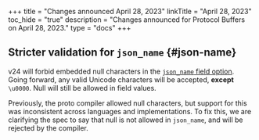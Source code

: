+++
title = "Changes announced April 28, 2023"
linkTitle = "April 28, 2023"
toc_hide = "true"
description = "Changes announced for Protocol Buffers on April 28, 2023."
type = "docs"
+++

## Stricter validation for `json_name` {#json-name}

v24 will forbid embedded null characters in the
[`json_name` field option](./programming-guides/proto3/#json).
Going forward, any valid Unicode characters will be accepted, **except**
`\u0000`. Null will still be allowed in field values.

Previously, the proto compiler allowed null characters, but support for this was
inconsistent across languages and implementations. To fix this, we are
clarifying the spec to say that null is not allowed in `json_name`, and will be
rejected by the compiler.
